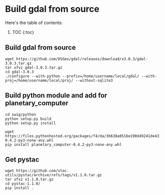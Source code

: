 # Build gdal from source

Here's the table of contents:

1. TOC
{:toc}

## Build gdal from source

```
wget https://github.com/OSGeo/gdal/releases/download/v3.0.3/gdal-3.0.3.tar.gz
tar xfvz gdal-3.0.3.tar.gz 
cd gdal-3.0.3
./configure --with-python --prefix=/home/username/local/gdal/ --with-proj=/home/username/local/proj/ --without-sqlite3
```

## Build python module and add for planetary_computer

```
cd swig/python
python setup.py build
python setup.py install

wget https://files.pythonhosted.org/packages/f4/da/3b638a0516e190d49241de4319b6e6747fb1b1f03fe59b86e118aef8c503/planetary_computer-0.4.2-py3-none-any.whl
pip install planetary_computer-0.4.2-py3-none-any.whl
```

## Get pystac

```
wget https://github.com/stac-utils/pystac/archive/refs/tags/v1.1.0.tar.gz
tar xfvz v1.1.0.tar.gz 
cd pystac-1.1.0/
pip install .
```



